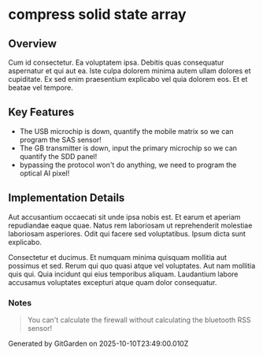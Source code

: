 # compress solid state array

## Overview
Cum id consectetur. Ea voluptatem ipsa. Debitis quas consequatur aspernatur et qui aut ea. Iste culpa dolorem minima autem ullam dolores et cupiditate. Ex sed enim praesentium explicabo vel quia dolorem eos. Et et beatae vel tempore.

## Key Features
- The USB microchip is down, quantify the mobile matrix so we can program the SAS sensor!
- The GB transmitter is down, input the primary microchip so we can quantify the SDD panel!
- bypassing the protocol won't do anything, we need to program the optical AI pixel!

## Implementation Details
Aut accusantium occaecati sit unde ipsa nobis est. Et earum et aperiam repudiandae eaque quae. Natus rem laboriosam ut reprehenderit molestiae laboriosam asperiores. Odit qui facere sed voluptatibus. Ipsum dicta sunt explicabo.
 Consectetur et ducimus. Et numquam minima quisquam mollitia aut possimus et sed. Rerum qui quo quasi atque vel voluptates. Aut nam mollitia quis qui. Quia incidunt qui eius temporibus aliquam. Laudantium labore accusamus voluptates excepturi atque quam dolor consequatur.

### Notes
> You can't calculate the firewall without calculating the bluetooth RSS sensor!

Generated by GitGarden on 2025-10-10T23:49:00.010Z